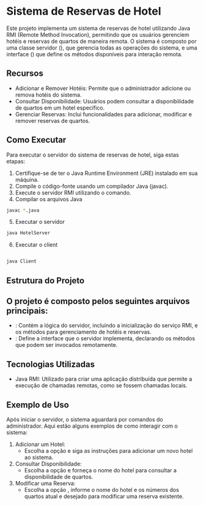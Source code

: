 # Sistema de Reservas de Hotel

Este projeto implementa um sistema de reservas de hotel utilizando Java RMI (Remote Method Invocation), permitindo que os usuários gerenciem hotéis e reservas de quartos de maneira remota. O sistema é composto por uma classe servidor (), que gerencia todas as operações do sistema, e uma interface () que define os métodos disponíveis para interação remota.

## Recursos

- Adicionar e Remover Hotéis: Permite que o administrador adicione ou remova hotéis do sistema.
- Consultar Disponibilidade: Usuários podem consultar a disponibilidade de quartos em um hotel específico.
- Gerenciar Reservas: Inclui funcionalidades para adicionar, modificar e remover reservas de quartos.

## Como Executar

Para executar o servidor do sistema de reservas de hotel, siga estas etapas:

1. Certifique-se de ter o Java Runtime Environment (JRE) instalado em sua máquina.
2. Compile o código-fonte usando um compilador Java (javac).
3. Execute o servidor RMI utilizando o comando.
4. Compilar os arquivos Java
```bash
javac *.java
```
5. Executar o servidor
```bash
java HotelServer
```
6. Executar o client
```bash

java Client
```

## Estrutura do Projeto

## O projeto é composto pelos seguintes arquivos principais:

- : Contém a lógica do servidor, incluindo a inicialização do serviço RMI, e os métodos para gerenciamento de hotéis e reservas.
- : Define a interface que o servidor implementa, declarando os métodos que podem ser invocados remotamente.

## Tecnologias Utilizadas

- Java RMI: Utilizado para criar uma aplicação distribuída que permite a execução de chamadas remotas, como se fossem chamadas locais.

## Exemplo de Uso

Após iniciar o servidor, o sistema aguardará por comandos do administrador. Aqui estão alguns exemplos de como interagir com o sistema:

1. Adicionar um Hotel:
    - Escolha a opção e siga as instruções para adicionar um novo hotel ao sistema.
2. Consultar Disponibilidade:
    - Escolha a opção e forneça o nome do hotel para consultar a disponibilidade de quartos.
3. Modificar uma Reserva:
    - Escolha a opção , informe o nome do hotel e os números dos quartos atual e desejado para modificar uma reserva existente.
  

